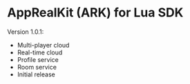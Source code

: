 AppRealKit (ARK) for Lua SDK
=============

Version 1.0.1:
* Multi-player cloud
* Real-time cloud
* Profile service
* Room service
* Initial release